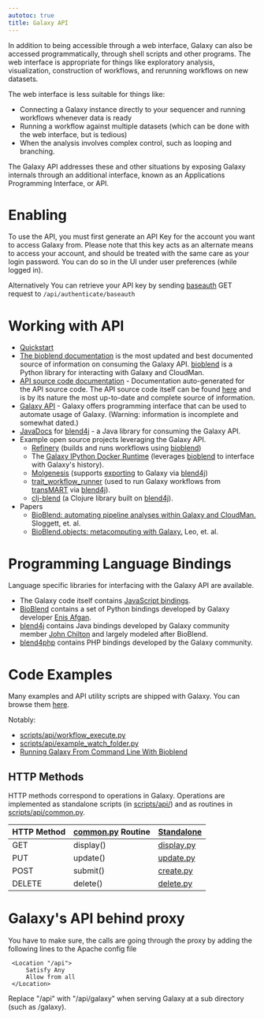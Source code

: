 ```yaml
---
autotoc: true
title: Galaxy API
---
```


In addition to being accessible through a web interface, Galaxy can also be accessed programmatically, through shell scripts and other programs.  The web interface is appropriate for things like exploratory analysis, visualization, construction of workflows, and rerunning workflows on new datasets.

The web interface is less suitable for things like:

* Connecting a Galaxy instance directly to your sequencer and running workflows whenever data is ready
* Running a workflow against multiple datasets (which can be done with the web interface, but is tedious)
* When the analysis involves complex control, such as looping and branching.

The Galaxy API addresses these and other situations by exposing Galaxy internals through an additional interface, known as an Applications Programming Interface, or API.  

# Enabling

To use the API, you must first generate an API Key for the account you want to access Galaxy from. Please note that this key acts as an alternate means to access your account, and should be treated with the same care as your login password. You can do so in the UI under user preferences (while logged in).

Alternatively You can retrieve your API key by sending [baseauth](http://en.wikipedia.org/wiki/Basic_access_authentication) GET request to `/api/authenticate/baseauth`

# Working with API

* [Quickstart](https://docs.galaxyproject.org/en/latest/api/quickstart.html)
* [The bioblend documentation](http://bioblend.readthedocs.org/en/latest/) is the most updated and best documented source of information on consuming the Galaxy API. [bioblend](https://github.com/galaxyproject/bioblend) is a Python library for interacting with Galaxy and CloudMan.
* [API source code documentation](https://docs.galaxyproject.org/en/master/api_doc.html) - Documentation auto-generated for the API source code. The API source code itself can be found [here](https://github.com/galaxyproject/galaxy/tree/dev/lib/galaxy/webapps/galaxy/api) and is by its nature the most up-to-date and complete source of information.
* [Galaxy API](/src/learn/api/index.md) - Galaxy offers programming interface that can be used to automate usage of Galaxy. (Warning: information is incomplete and somewhat dated.)
* [JavaDocs](http://jmchilton.github.io/blend4j/apidocs/) for [blend4j](https://github.com/jmchilton/blend4j) - a Java library for consuming the Galaxy API.
* Example open source projects leveraging the Galaxy API.
  * [Refinery](https://github.com/parklab/refinery-platform) (builds and runs workflows using [bioblend](http://bioblend.readthedocs.org/en/latest/))
  * The [Galaxy IPython Docker Runtime](https://github.com/bgruening/docker-ipython-notebook) (leverages [bioblend](http://bioblend.readthedocs.org/en/latest/) to interface with Galaxy's history). 
  * [Molgenesis](https://github.com/molgenis/molgenis) (supports [exporting](https://github.com/molgenis/molgenis/commit/57d229a8d36fa9dae1155685e85187399863057f) to Galaxy via [blend4j](https://github.com/jmchilton/blend4j))
  * [trait_workflow_runner](https://github.com/CTMM-TraIT/trait_workflow_runner) (used to run Galaxy workflows from [transMART](https://github.com/transmart) via [blend4j](https://github.com/jmchilton/blend4j)).
  * [clj-blend](https://github.com/chapmanb/clj-blend) (a Clojure library built on [blend4j](https://github.com/jmchilton/blend4j)).
* Papers
  * [BioBlend: automating pipeline analyses within Galaxy and CloudMan.](http://www.ncbi.nlm.nih.gov/pubmed/23630176) Sloggett, et. al.
  * [BioBlend.objects: metacomputing with Galaxy.](http://www.ncbi.nlm.nih.gov/pubmed/24928211) Leo, et. al.

# Programming Language Bindings

Language specific libraries for interfacing with the Galaxy API are available. 

* The Galaxy code itself contains [JavaScript bindings](https://github.com/galaxyproject/galaxy/tree/dev/client/galaxy/scripts/mvc).
* [BioBlend](https://github.com/galaxyproject/bioblend) contains a set of Python bindings developed by Galaxy developer [Enis Afgan](/src/people/enis-afgan/index.md).
* [blend4j](https://github.com/jmchilton/blend4j) contains Java bindings developed by Galaxy community member [John Chilton](/src/people/john-chilton/index.md) and largely modeled after BioBlend.
* [blend4php](https://github.com/galaxyproject/blend4php) contains PHP bindings developed by the Galaxy community.

# Code Examples

Many examples and API utility scripts are shipped with Galaxy. You can browse them [here](https://github.com/galaxyproject/galaxy/tree/dev/scripts/api). 

Notably: 

* [scripts/api/workflow_execute.py](https://github.com/galaxyproject/galaxy/tree/master/scripts/api/workflow_execute.py)
* [scripts/api/example_watch_folder.py](https://github.com/galaxyproject/galaxy/tree/master/scripts/api/example_watch_folder.py)
* [Running Galaxy From Command Line With Bioblend](https://www.biostars.org/p/94305/)

## HTTP Methods

HTTP methods correspond to operations in Galaxy. Operations are implemented as standalone scripts (in [scripts/api/](https://github.com/galaxyproject/galaxy/tree/master/scripts/api/)) and as routines in [scripts/api/common.py](https://github.com/galaxyproject/galaxy/tree/master/scripts/api/common.py).

| HTTP Method |  [common.py](https://github.com/galaxyproject/galaxy/tree/master/scripts/api/common.py) Routine  |  [Standalone](https://github.com/galaxyproject/galaxy/tree/master/scripts/api/)  | 
| ----------- | ----------------------------------------------------------------------------------------------- | ------------------------------------------------------------------------------- | 
| GET    |  display()  |  [display.py](https://github.com/galaxyproject/galaxy/tree/master/scripts/api/display.py)  | 
| PUT    |  update()   |  [update.py](https://github.com/galaxyproject/galaxy/tree/master/scripts/api/update.py)  | 
| POST   |  submit()   |  [create.py](https://github.com/galaxyproject/galaxy/tree/master/scripts/api/create.py)  | 
| DELETE |  delete()   |  [delete.py](https://github.com/galaxyproject/galaxy/tree/master/scripts/api/delete.py)  | 


# Galaxy's API behind proxy

You have to make sure, the calls are going through the proxy by adding the following lines to the Apache config file

   ```
    <Location "/api">
        Satisfy Any
        Allow from all
    </Location>
   ```

Replace "/api" with "/api/galaxy" when serving Galaxy at a sub directory (such as /galaxy).